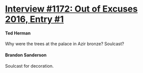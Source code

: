# [Interview #1172: Out of Excuses 2016, Entry #1](https://www.theoryland.com/intvmain.php?i=1172#1)

#### Ted Herman

Why were the trees at the palace in Azir bronze? Soulcast?

#### Brandon Sanderson

Soulcast for decoration.

